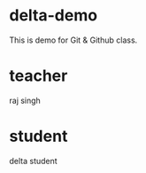 # delta-demo
This is demo for Git &amp; Github class.

# teacher
raj singh

# student
delta student
